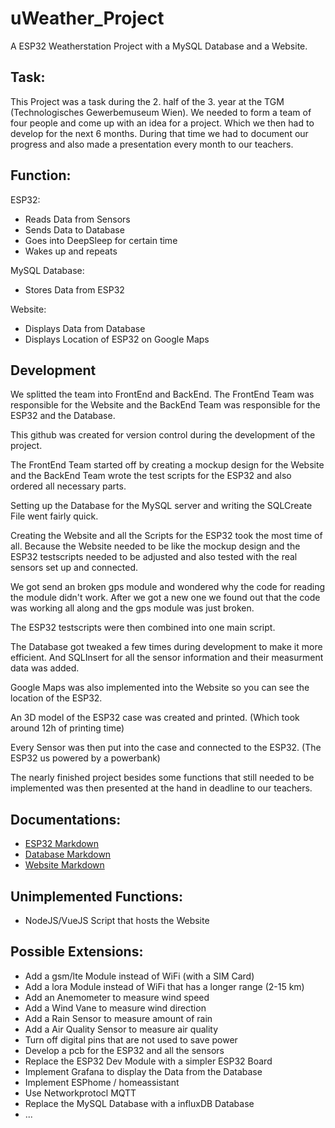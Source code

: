 # uWeather_Project

A ESP32 Weatherstation Project with a MySQL Database and a Website.

## Task: 

This Project was a task during the 2. half of the 3. year at the TGM (Technologisches Gewerbemuseum Wien). We needed to form a team of four people and come up with an idea for a project. Which we then had to develop for the next 6 months. During that time we had to document our progress and also made a presentation every month to our teachers.

## Function:

ESP32:
- Reads Data from Sensors
- Sends Data to Database
- Goes into DeepSleep for certain time
- Wakes up and repeats 

MySQL Database:
- Stores Data from ESP32

Website:
- Displays Data from Database
- Displays Location of ESP32 on Google Maps

## Development

We splitted the team into FrontEnd and BackEnd. The FrontEnd Team was responsible for the Website and the BackEnd Team was responsible for the ESP32 and the Database. 

This github was created for version control during the development of the project.

The FrontEnd Team started off by creating a mockup design for the Website and the BackEnd Team wrote the test scripts for the ESP32 and also ordered all necessary parts.

Setting up the Database for the MySQL server and writing the SQLCreate File went fairly quick.

Creating the Website and all the Scripts for the ESP32 took the most time of all. Because the Website needed to be like the mockup design and the ESP32 testscripts needed to be adjusted and also tested with the real sensors set up and connected. 

We got send an broken gps module and wondered why the code for reading the module didn't work. After we got a new one we found out that the code was working all along and the gps module was just broken.

The ESP32 testscripts were then combined into one main script.

The Database got tweaked a few times during development to make it more efficient. And SQLInsert for all the sensor information and their measurment data was added.

Google Maps was also implemented into the Website so you can see the location of the ESP32.

An 3D model of the ESP32 case was created and printed. (Which took around 12h of printing time)

Every Sensor was then put into the case and connected to the ESP32. (The ESP32 us powered by a powerbank)

The nearly finished project besides some functions that still needed to be implemented was then presented at the hand in deadline to our teachers.

## Documentations:

- [ESP32 Markdown](tree/main/ESP32)
- [Database Markdown](tree/main/Datenbank)
- [Website Markdown](tree/main/Website)

## Unimplemented Functions:

- NodeJS/VueJS Script that hosts the Website

## Possible Extensions:

- Add a gsm/lte Module instead of WiFi (with a SIM Card)
- Add a lora Module instead of WiFi that has a longer range (2-15 km)
- Add an Anemometer to measure wind speed
- Add a Wind Vane to measure wind direction
- Add a Rain Sensor to measure amount of rain
- Add a Air Quality Sensor to measure air quality
- Turn off digital pins that are not used to save power
- Develop a pcb for the ESP32 and all the sensors
- Replace the ESP32 Dev Module with a simpler ESP32 Board
- Implement Grafana to display the Data from the Database
- Implement ESPhome / homeassistant
- Use Networkprotocl MQTT
- Replace the MySQL Database with a influxDB Database
- ...





